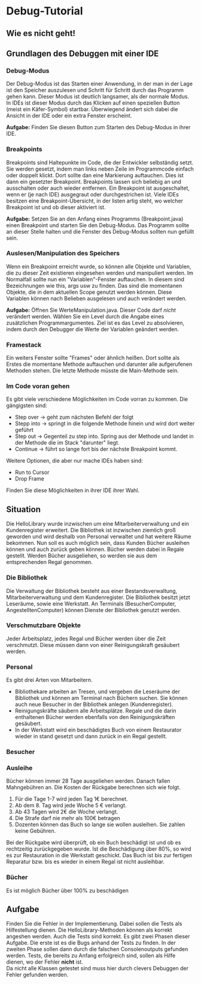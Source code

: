 # Debug-Tutorial

## Wie es nicht geht!



## Grundlagen des Debuggen mit einer IDE

### Debug-Modus

Der Debug-Modus ist das Starten einer Anwendung, in der man in der Lage ist den Speicher auszulesen und Schritt für
Schritt durch das Programm gehen kann.
Dieser Modus ist deutlich langsamer, als der normale Modus. In IDEs ist dieser Modus durch das Klicken auf einen
speziellen Button (meist ein Käfer-Symbol) startbar.
Überwiegend ändert sich dabei die Ansicht in der IDE oder ein extra Fenster erscheint.

**Aufgabe:** Finden Sie diesen Button zum Starten des Debug-Modus in ihrer IDE.

### Breakpoints

Breakpoints sind Haltepunkte im Code, die der Entwickler selbständig setzt. Sie werden gesetzt, indem man links neben
Zeile im Programmcode einfach oder doppelt klickt.
Dort sollte dan eine Markierung auftauchen. Dies ist dann ein gesetzter Breakpoint.
Breakpoints lassen sich beliebig an und ausschalten oder auch wieder entfernen. Ein Breakpoint ist ausgeschaltet, wenn
er (je nach IDE) ausgegraut oder durchgestrichen ist.
Viele IDEs besitzen eine Breakpoint-Übersicht, in der listen artig steht, wo welcher Breakpoint ist und ob dieser
aktiviert ist.

**Aufgabe:** Setzen Sie an den Anfang eines Programms (Breakpoint.java) einen Breakpoint und starten Sie den Debug-Modus. Das Programm
sollte an dieser Stelle halten und die Fenster des Debug-Modus sollten nun gefüllt sein.



### Auslesen/Manipulation des Speichers

Wenn ein Breakpoint erreicht wurde, so können alle Objekte und Variablen, die zu dieser Zeit existieren eingesehen
werden und manipuliert werden.
Im Normalfall sollte nun ein "Variablen"-Fenster auftauchen. In diesem sind Bezeichnungen wie this, args usw zu finden.
Das sind die momentanen Objekte, die in dem aktuellen Scope genutzt werden können. 
Diese Variablen können nach Belieben ausgelesen und auch verändert werden.

**Aufgabe:** Öffnen Sie WerteManipulation.java. Dieser Code darf *nicht* verändert werden. 
Wählen Sie ein Level durch die Angabe eines zusätzlichen Programmargumentes. Ziel ist es das Level zu absolvieren, indem durch den Debugger die Werte der Variablen geändert werden.



### Framestack
Ein weiters Fenster sollte "Frames" oder ähnlich heißen. Dort sollte als Erstes die momentane Methode auftauchen 
und darunter alle aufgerufenen Methoden stehen. Die letzte Methode müsste die Main-Methode sein.

### Im Code voran gehen

Es gibt viele verschiedene Möglichkeiten im Code vorran zu kommen. Die gängigsten sind:

- Step over -> geht zum nächsten Befehl der folgt
- Stepp into -> springt in die folgende Methode hinein und wird dort weiter geführt
- Step out -> Gegenteil zu step into. Spring aus der Methode und landet in der Methode die im Stack "darunter" liegt.
- Continue -> führt so lange fort bis der nächste Breakpoint kommt.

Weitere Optionen, die aber nur mache IDEs haben sind:

- Run to Cursor
- Drop Frame

Finden Sie diese Möglichkeiten in ihrer IDE ihrer Wahl.

## Situation

Die HelloLibrary wurde inzwischen um eine Mitarbeiterverwaltung und ein Kundenregister erweitert.
Die Bibliothek ist inzwischen ziemlich groß geworden und wird deshalb von Personal verwaltet und hat weitere Räume
bekommen.
Nun soll es auch möglich sein, dass Kunden Bücher ausleihen können und auch zurück geben können.
Bücher werden dabei in Regale gestellt. Werden Bücher ausgeliehen, so werden sie aus dem entsprechenden Regal
genommen.  

### Die Bibliothek
Die Verwaltung der Bibliothek besteht aus einer Bestandsverwaltung, Mitarbeiterverwaltung und dem Kundenregister. 
Die Bibliothek besitzt jetzt Leseräume, sowie eine Werkstatt. An Terminals (BesucherComputer, AngestelltenComputer) können Dienste der Bibliothek genutzt werden.

### Verschmutzbare Objekte
Jeder Arbeitsplatz, jedes Regal und Bücher werden über die Zeit verschmutzt. Diese müssen dann von einer Reinigungskraft gesäubert werden.

### Personal
Es gibt drei Arten von Mitarbeitern. 
- Bibliothekare arbeiten an Tresen, und vergeben die Leseräume der Bibliothek und
können am Terminal nach Büchern suchen. Sie können auch neue Besucher in der Bibliothek anlegen (Kundenregister).
- Reinigungskräfte säubern alle Arbeitsplätze. Regale und die darin enthaltenen Bücher werden ebenfalls von den Reinigungskräften gesäubert.  
- In der Werkstatt wird ein beschädigtes Buch von einem Restaurator wieder in stand gesetzt und dann zurück in ein Regal gestellt.

### Besucher

### Ausleihe
Bücher können immer 28 Tage ausgeliehen werden. Danach fallen Mahngebühren an.
Die Kosten der Rückgabe berechnen sich wie folgt. 
1. Für die Tage 1-7 wird jeden Tag 1€ berechnet.
2. Ab dem 8. Tag wird jede Woche 5 € verlangt.
3. Ab 43 Tagen wird 2€ die Woche verlangt.
4. Die Strafe darf nie mehr als 100€ betragen
5. Dozenten können das Buch so lange sie wollen ausleihen. Sie zahlen keine Gebühren.

Bei der Rückgabe wird überprüft, ob ein Buch beschädigt ist und ob es rechtzeitig zurückgegeben wurde. Ist die
Beschädigung über 80%, so wird es zur Restauration in die Werkstatt geschickt. Das Buch ist bis zur fertigen Reparatur
bzw. bis es wieder in einem Regal ist nicht ausleihbar.

### Bücher
Es ist möglich Bücher über 100% zu beschädigen


## Aufgabe

Finden Sie die Fehler in der Implementierung. Dabei sollen die Tests als Hilfestellung dienen.
Die HelloLibrary-Methoden können als korrekt angeshen werden. Auch die Tests sind korrekt.
Es gibt zwei Phasen dieser Aufgabe. Die erste ist es die Bugs anhand der Tests zu finden. In der zweiten Phase sollen
dann durch die falschen Consolenoutputs gefunden werden.
Tests, die bereits zu Anfang erfolgreich sind, sollen als Hilfe dienen, wo der Fehler **nicht** ist.  
Da nicht alle Klassen getestet sind muss hier durch clevers Debuggen der Fehler gefunden werden. 